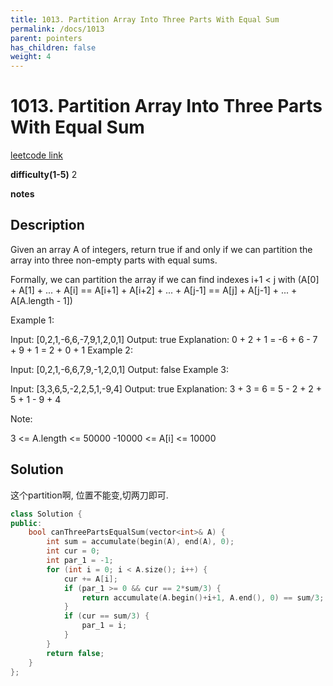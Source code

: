 ```yaml
---
title: 1013. Partition Array Into Three Parts With Equal Sum
permalink: /docs/1013
parent: pointers
has_children: false
weight: 4
---
```

# 1013. Partition Array Into Three Parts With Equal Sum
[leetcode link](https://leetcode.com/problems/partition-array-into-three-parts-with-equal-sum/)

**difficulty(1-5)** 
2

**notes**   


## Description
Given an array A of integers, return true if and only if we can partition the array into three non-empty parts with equal sums.

Formally, we can partition the array if we can find indexes i+1 < j with (A[0] + A[1] + ... + A[i] == A[i+1] + A[i+2] + ... + A[j-1] == A[j] + A[j-1] + ... + A[A.length - 1])

 

Example 1:

Input: [0,2,1,-6,6,-7,9,1,2,0,1]
Output: true
Explanation: 0 + 2 + 1 = -6 + 6 - 7 + 9 + 1 = 2 + 0 + 1
Example 2:

Input: [0,2,1,-6,6,7,9,-1,2,0,1]
Output: false
Example 3:

Input: [3,3,6,5,-2,2,5,1,-9,4]
Output: true
Explanation: 3 + 3 = 6 = 5 - 2 + 2 + 5 + 1 - 9 + 4
 

Note:

3 <= A.length <= 50000
-10000 <= A[i] <= 10000

## Solution
这个partition啊, 位置不能变,切两刀即可.

```c++
class Solution {
public:
    bool canThreePartsEqualSum(vector<int>& A) {
        int sum = accumulate(begin(A), end(A), 0);
        int cur = 0;
        int par_1 = -1;
        for (int i = 0; i < A.size(); i++) {
            cur += A[i];
            if (par_1 >= 0 && cur == 2*sum/3) {
                return accumulate(A.begin()+i+1, A.end(), 0) == sum/3;
            }
            if (cur == sum/3) {
                par_1 = i;
            }
        }
        return false;
    }
};
```

<!-- 
Default label
{: .label }

Blue label
{: .label .label-blue }

Stable
{: .label .label-green }

New release
{: .label .label-purple }

Coming soon
{: .label .label-yellow }

Deprecated
{: .label .label-red } -->

